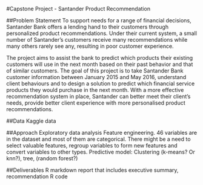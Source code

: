   
#Capstone Project - Santander Product Recommendation

##Problem Statement To support needs for a range of financial decisions, Santander Bank offers a lending hand to their customers through personalized product recommendations. Under their current system, a small number of Santander’s customers receive many recommendations while many others rarely see any, resulting in poor customer experience.

The project aims to assist the bank to predict which products their existing customers will use in the next month based on their past behavior and that of similar customers. The goal of this project is to take Santander Bank customer information between January 2015 and May 2016, understand client behaviours and to design a solution to predict which financial service products they would purchase in the next month. With a more effective recommendation system in place, Santander can better meet their client’s needs, provide better client experience with more personalised product recommendations.

##Data Kaggle data

##Approach Exploratory data analysis Feature engineering. 46 variables are in the dataset and most of them are categorical. There might be a need to select valuable features, regroup variables to form new features and convert variables to other types. Predictive model: Clustering (k-means? Or knn?), tree, (random forest?)

##Deliverables R markdown report that includes executive summary, recommendation R code
